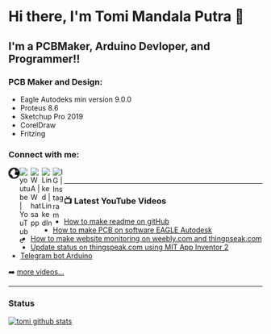 # Hi there, I'm Tomi Mandala Putra 👋


## I'm a PCBMaker, Arduino Devloper, and Programmer!!

### PCB Maker and Design:

- Eagle Autodeks min version 9.0.0
- Proteus 8.6
- Sketchup Pro 2019
- CorelDraw
- Fritzing


### Connect with me:

[<img align="left" alt="indothings" width="22px" src="https://raw.githubusercontent.com/iconic/open-iconic/master/svg/globe.svg" />][website]
[<img align="left" alt="youtube | YouTube" width="22px" src="https://cdn.jsdelivr.net/npm/simple-icons@v3/icons/youtube.svg" />][youtube]
[<img align="left" alt="WA | Whatsapp" width="22px" src="https://cdn.jsdelivr.net/npm/simple-icons@v3/icons/whatsapp.svg" />][whatsapp]
[<img align="left" alt="Linked | LinkedIn" width="22px" src="https://cdn.jsdelivr.net/npm/simple-icons@v3/icons/linkedin.svg" />][linkedin]
[<img align="left" alt="IG | Instagram" width="22px" src="https://cdn.jsdelivr.net/npm/simple-icons@v3/icons/instagram.svg" />][instagram]
<br />

---

### 📺 Latest YouTube Videos

<!-- YOUTUBE:START -->
- [How to make readme on gitHub](https://youtu.be/Y1z7_GfEPiE)
- [How to make PCB on software EAGLE Autodesk](https://youtu.be/MQyOD__GC08)
- [How to make website monitoring on weebly.com and thingpseak.com](https://youtu.be/VdQqHc4eEz4)
- [Update status on thingspeak.com using MIT App Inventor 2](https://youtu.be/gJw0CBnaNas)
- [Telegram bot Arduino](https://youtu.be/rxECzWwAdUk)
<!-- YOUTUBE:END -->

➡️ [more videos...](https://youtube.com/Duino_Elektronik)

---

### Status

[![tomi github stats](https://github-readme-stats.vercel.app/api?username=tomimandalap&show_icons=true&theme=radical)](https://github.com/tomimandalap/github-readme-stats)

[link]: #
[website]: http://tomtom.rf.gd/
[whatsapp]: https://api.whatsapp.com/send?phone=6281232492945&text=Hai
[youtube]: https://youtube.com/Duino_Elektronik
[instagram]: https://instagram.com/tommymandalaputra
[linkedin]: https://www.linkedin.com/in/tomi-mandala-putra-033309189
